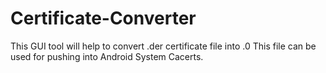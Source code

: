 # Certificate-Converter
This GUI tool will help to convert .der certificate file into .0  This file can be used for pushing into Android System Cacerts. 

